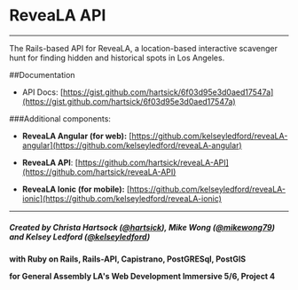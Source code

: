 # ReveaLA API

---

The Rails-based API for ReveaLA, a location-based interactive scavenger hunt for finding hidden and historical spots in Los Angeles.

##Documentation

* API Docs: [https://gist.github.com/hartsick/6f03d95e3d0aed17547a](https://gist.github.com/hartsick/6f03d95e3d0aed17547a)

###Additional components:

* **ReveaLA Angular (for web):** [https://github.com/kelseyledford/reveaLA-angular](https://github.com/kelseyledford/reveaLA-angular)

* **ReveaLA API**: [https://github.com/hartsick/reveaLA-API](https://github.com/hartsick/reveaLA-API)

* **ReveaLA Ionic (for mobile):** [https://github.com/kelseyledford/reveaLA-ionic](https://github.com/kelseyledford/reveaLA-ionic)

---
##### Created by Christa Hartsock ([@hartsick](http://github.com/hartsick)), Mike Wong ([@mikewong79](http://github.com/mikewong79)) and Kelsey Ledford ([@kelseyledford](http://github.com/kelseyledford))
**with Ruby on Rails, Rails-API, Capistrano, PostGRESql, PostGIS**

**for General Assembly LA's Web Development Immersive 5/6, Project 4**
